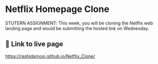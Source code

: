 
# Netflix Homepage Clone

STUTERN ASSIGNMENT: This week, you will be cloning the Netflix web landing page and would be submitting the hosted link on Wednesday.



## 🔗 Link to live page
https://rashidamosi.github.io/Netflix_Clone/

